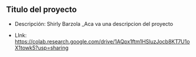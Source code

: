 ## Titulo del proyecto
* Descripción: Shirly Barzola
_Aca va una descripcion del proyecto

 * LInk: https://colab.research.google.com/drive/1AQpx1ftm1HSluzJocb8KT7U1oX1towk5?usp=sharing
